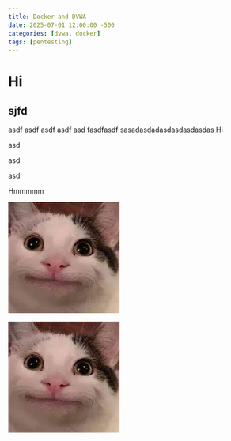 ```yaml
---
title: Docker and DVWA
date: 2025-07-01 12:00:00 -500
categories: [dvwa, docker]
tags: [pentesting]
---
```



# Hi
## sjfd
asdf
asdf
asdf
asdf
asd
fasdfasdf
sasadasdadasdasdasdasdas
Hi 

asd

asd

asd

Hmmmmm

![Screen shot](/assets/img/75288445.jpeg)

![[75288445.jpeg]](/assets/img/75288445.jpeg)


